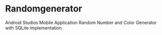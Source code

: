 # Randomgenerator
Android Studios Mobile Application Random Number and Color Generator with SQLite Implementation

